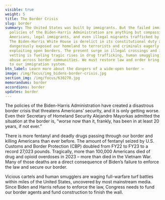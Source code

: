 ```yaml
---
visible: true
weight: 5
title: The Border Crisis
slug: border
summary: The United States was built by immigrants. But the failed immigration
  policies of the Biden-Harris Administration are anything but compassionate to
  Americans, legal immigrants, and even illegal migrants trafficked by cartels.
  The Biden-Harris White House is derelict in its constitutional duty and has
  dangerously exposed our homeland to terrorists and criminals eagerly
  exploiting open borders. The present surge in illegal crossings and inadequate
  vetting is fueling tragic rises in drug trafficking, human smuggling, and
  abuse across border communities. We must restore law and order bring integrity
  to our immigration system.
btn_label: Learn more about the dangers of a wide-open border →
image: /img/focus/img_bidens-border-crisis.jpg
section_img: /img/focus/630270.jpg
memorandums: border
accordions: border
updates: border
---
```

The policies of the Biden-Harris Administration have created a disastrous border crisis that threatens Americans’ security, and it is only getting worse. Even their Secretary of Homeland Security Alejandro Mayorkas admitted the situation at the border is, “worse now than it, frankly, has been in at least 20 years, if not ever.”

There is more fentanyl and deadly drugs passing through our border and killing Americans than ever before. The amount of fentanyl seized by U.S. Customs and Border Protection (CBP) doubled from FY22 to FY23 to a record 27,023 pounds. Tragically, more than 100,000 Americans died of drug and opioid overdoses in 2023 – more than died in the Vietnam War. Many of those deaths are a direct consequence of Biden’s failure to enforce the law and secure our border.

Vicious cartels and human smugglers are waging full-warfare turf battles within miles of the United States, uncovered by most mainstream media. Since Biden and Harris refuse to enforce the law, Congress needs to fund our border agents and fund construction to finish the wall.